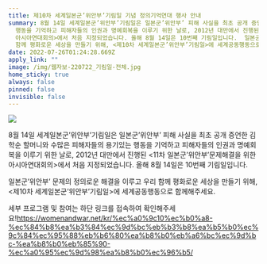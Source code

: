 ```yaml
---
title: 제10차 세계일본군’위안부’기림일 기념 정의기억연대 행사 안내
summary: 8월 14일 세계일본군’위안부’기림일은 일본군’위안부’ 피해 사실을 최초 공개 증언한 김학순 할머니와 수많은 피해자들의 용기있는
  행동을 기억하고 피해자들의 인권과 명예회복을 이루기 위한 날로, 2012년 대만에서 진행된 <11차 일본군’위안부’문제해결을 위한
  아시아연대회의>에서 처음 지정되었습니다. 올해 8월 14일은 10번째 기림일입니다.  일본군’위안부’ 문제의 정의로운 해결을 이루고 우리
  함께 평화로운 세상을 만들기 위해, <제10차 세계일본군’위안부’기림일>에 세계공동행동으로 함께해주세요.
date: 2022-07-26T01:24:28.669Z
apply_link: ""
image: /img/웹자보-220722_기림일-전체.jpg
home_sticky: true
always: false
pinned: false
invisible: false
---
```



![](/img/웹자보-220722_기림일-전체.jpg)

8월 14일 세계일본군’위안부’기림일은 일본군’위안부’ 피해 사실을 최초 공개 증언한 김학순 할머니와 수많은 피해자들의 용기있는 행동을 기억하고 피해자들의 인권과 명예회복을 이루기 위한 날로, 2012년 대만에서 진행된 <11차 일본군’위안부’문제해결을 위한 아시아연대회의>에서 처음 지정되었습니다. 올해 8월 14일은 10번째 기림일입니다.

일본군’위안부’ 문제의 정의로운 해결을 이루고 우리 함께 평화로운 세상을 만들기 위해, <제10차 세계일본군’위안부’기림일>에 세계공동행동으로 함께해주세요.

세부 프로그램 및 참여는 하단 링크를 접속하여 확인해주세요!<https://womenandwar.net/kr/%ec%a0%9c10%ec%b0%a8-%ec%84%b8%ea%b3%84%ec%9d%bc%eb%b3%b8%ea%b5%b0%ec%9c%84%ec%95%88%eb%b6%80%ea%b8%b0%eb%a6%bc%ec%9d%bc-%ea%b8%b0%eb%85%90-%ec%a0%95%ec%9d%98%ea%b8%b0%ec%96%b5/>